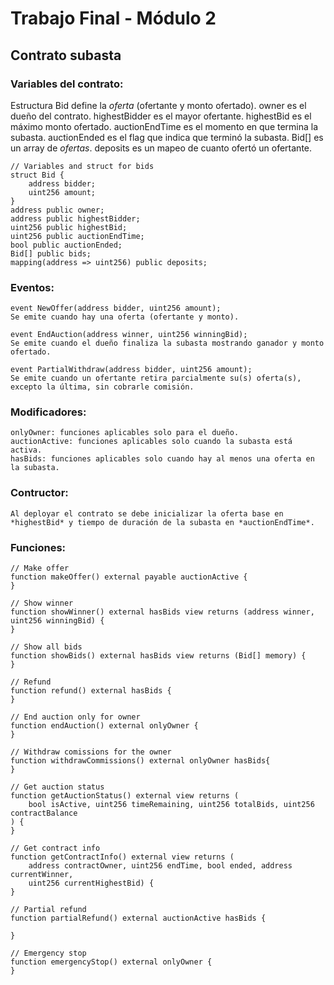 # Trabajo Final - Módulo 2

## Contrato subasta

### Variables del contrato:

Estructura Bid define la *oferta* (ofertante y monto ofertado).
owner es el dueño del contrato.
highestBidder es el mayor ofertante.
highestBid es el máximo monto ofertado.
auctionEndTime es el momento en que termina la subasta.
auctionEnded es el flag que indica que terminó la subasta.
Bid[] es un array de *ofertas*.
deposits es un mapeo de cuanto ofertó un ofertante.

    // Variables and struct for bids
    struct Bid {
        address bidder;
        uint256 amount;
    } 
    address public owner;
    address public highestBidder;
    uint256 public highestBid;
    uint256 public auctionEndTime;
    bool public auctionEnded;
    Bid[] public bids;
    mapping(address => uint256) public deposits;

### Eventos:

    event NewOffer(address bidder, uint256 amount);
    Se emite cuando hay una oferta (ofertante y monto).
    
    event EndAuction(address winner, uint256 winningBid);
    Se emite cuando el dueño finaliza la subasta mostrando ganador y monto ofertado.
    
    event PartialWithdraw(address bidder, uint256 amount);
    Se emite cuando un ofertante retira parcialmente su(s) oferta(s), excepto la última, sin cobrarle comisión.

### Modificadores:

    onlyOwner: funciones aplicables solo para el dueño.
    auctionActive: funciones aplicables solo cuando la subasta está activa.
    hasBids: funciones aplicables solo cuando hay al menos una oferta en la subasta.

### Contructor:

    Al deployar el contrato se debe inicializar la oferta base en *highestBid* y tiempo de duración de la subasta en *auctionEndTime*.
    
### Funciones:

    // Make offer
    function makeOffer() external payable auctionActive {
    }
    
    // Show winner
    function showWinner() external hasBids view returns (address winner, uint256 winningBid) {
    }
    
    // Show all bids
    function showBids() external hasBids view returns (Bid[] memory) {
    }
    
    // Refund
    function refund() external hasBids {
    }
    
    // End auction only for owner
    function endAuction() external onlyOwner {
    }
    
    // Withdraw comissions for the owner
    function withdrawCommissions() external onlyOwner hasBids{
    }
    
    // Get auction status
    function getAuctionStatus() external view returns (
        bool isActive, uint256 timeRemaining, uint256 totalBids, uint256 contractBalance
    ) {
    }
    
    // Get contract info
    function getContractInfo() external view returns (
        address contractOwner, uint256 endTime, bool ended, address currentWinner,
        uint256 currentHighestBid) {
    }

    // Partial refund
    function partialRefund() external auctionActive hasBids {

    }

    // Emergency stop
    function emergencyStop() external onlyOwner {
    }
